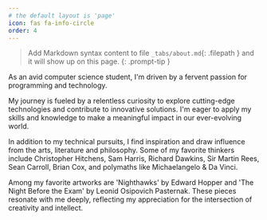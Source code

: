```yaml
---
# the default layout is 'page'
icon: fas fa-info-circle
order: 4
---
```


> Add Markdown syntax content to file `_tabs/about.md`{: .filepath } and it will show up on this page.
{: .prompt-tip }

 As an avid computer science student, I'm driven by a fervent passion for programming and technology.

 My journey is fueled by a relentless curiosity to explore cutting-edge technologies and contribute to innovative solutions. I'm eager to apply my skills and knowledge to make a meaningful impact in our ever-evolving world.

 In addition to my technical pursuits, I find inspiration and draw influence from the arts, literature and philosophy. Some of my favorite thinkers include Christopher Hitchens, Sam Harris, Richard Dawkins, Sir Martin Rees, Sean Carroll, Brian Cox, and polymaths like Michaelangelo & Da Vinci.

 Among my favorite artworks are 'Nighthawks' by Edward Hopper and 'The Night Before the Exam' by Leonid Osipovich Pasternak. These pieces resonate with me deeply, reflecting my appreciation for the intersection of creativity and intellect.